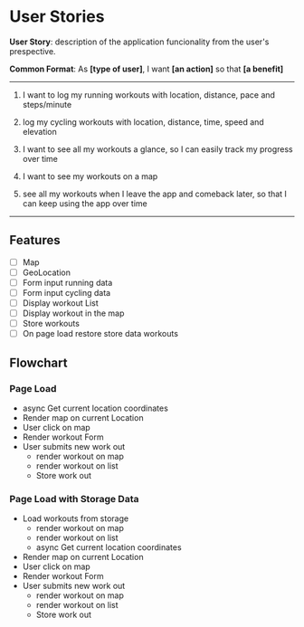 # User Stories

**User Story**: description of the application funcionality from the user's prespective.

**Common Format**: As **[type of user]**, I want **[an action]** so that **[a benefit]**

---

1. I want to log my running workouts with location, distance, pace and steps/minute

2. log my cycling workouts with location, distance, time, speed and elevation

3. I want to see all my workouts a glance, so I can easily track my progress over time

4. I want to see my workouts on a map

5. see all my workouts when I leave the app and comeback later, so that I can keep using the app over time

---

## Features

- [ ] Map
- [ ] GeoLocation
- [ ] Form input running data
- [ ] Form input cycling data
- [ ] Display workout List
- [ ] Display workout in the map
- [ ] Store workouts
- [ ] On page load restore store data workouts

## Flowchart

### Page Load

- async Get current location coordinates
- Render map on current Location
- User click on map
- Render workout Form
- User submits new work out
  - render workout on map
  - render workout on list
  - Store work out

### Page Load with Storage Data

- Load workouts from storage
  - render workout on map
  - render workout on list
  - async Get current location coordinates
- Render map on current Location
- User click on map
- Render workout Form
- User submits new work out
  - render workout on map
  - render workout on list
  - Store work out
